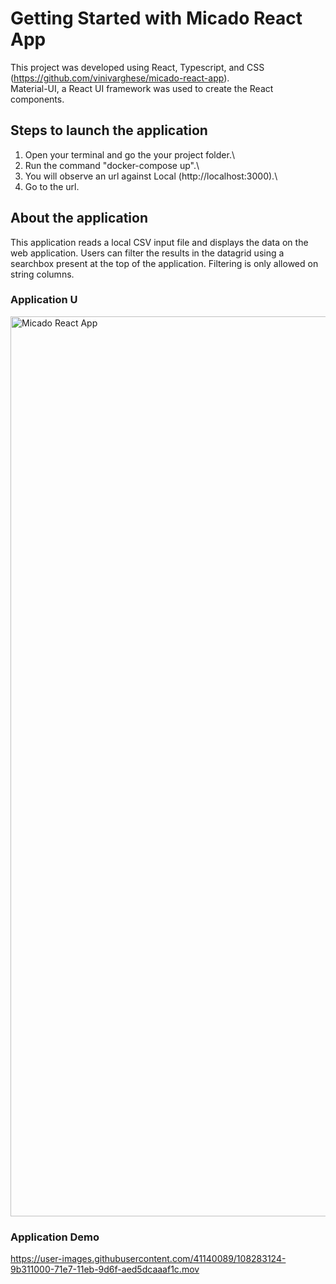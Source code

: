# Getting Started with Micado React App

This project was developed using React, Typescript, and CSS (https://github.com/vinivarghese/micado-react-app).\
Material-UI, a React UI framework was used to create the React components.

## Steps to launch the application

1. Open your terminal and go the your project folder.\
2. Run the command "docker-compose up".\
3. You will observe an url against Local (http://localhost:3000).\
4. Go to the url.

## About the application

This application reads a local CSV input file and displays the data on the web application. Users can filter the results in the datagrid using a searchbox present at the top of the application. Filtering is only allowed on string columns.

### Application U

<img width="1440" alt="Micado React App" src="https://user-images.githubusercontent.com/41140089/108282933-52795700-71e7-11eb-9da7-77b63910ac16.png">


### Application Demo
https://user-images.githubusercontent.com/41140089/108283124-9b311000-71e7-11eb-9d6f-aed5dcaaaf1c.mov


